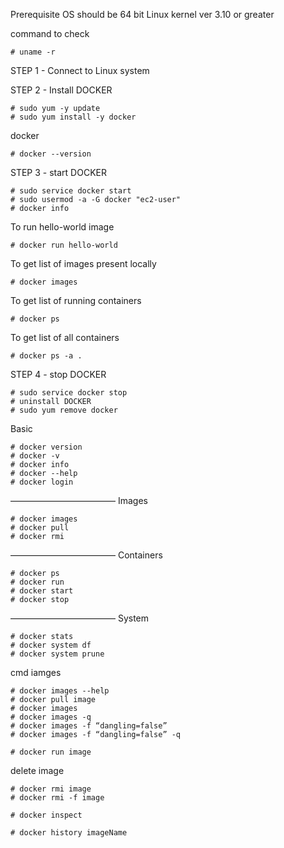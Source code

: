 Prerequisite
OS should be 64 bit
Linux kernel ver 3.10 or greater

command to check
```
# uname -r
```

STEP 1 - Connect to Linux system

STEP 2 - Install DOCKER
```
# sudo yum -y update
# sudo yum install -y docker
```

docker
```
# docker --version
```

STEP 3 - start DOCKER
```
# sudo service docker start
# sudo usermod -a -G docker "ec2-user"
# docker info
```

To run hello-world image
```
# docker run hello-world
```

To get list of images present locally
```
# docker images
```

To get list of running containers
```
# docker ps
```

To get list of all containers
```
# docker ps -a .
```

STEP 4 - stop DOCKER
```
# sudo service docker stop
# uninstall DOCKER
# sudo yum remove docker
```

Basic
```
# docker version
# docker -v
# docker info
# docker --help
# docker login
```
————————————
Images
```
# docker images
# docker pull
# docker rmi
```
————————————
Containers
```
# docker ps
# docker run
# docker start
# docker stop
```
————————————
System
```
# docker stats
# docker system df
# docker system prune
```

cmd  iamges
```
# docker images --help
# docker pull image
# docker images
# docker images -q
# docker images -f “dangling=false”
# docker images -f “dangling=false” -q
```

```
# docker run image
```

delete image
```
# docker rmi image
# docker rmi -f image
```

```
# docker inspect
```

```
# docker history imageName
```
